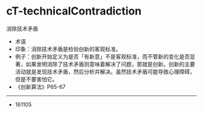 # cT-technicalContradiction


消除技术矛盾

- 术语
- 印象：消除技术矛盾是检验创新的客观标准。
- 例子：创新开始定义为是否「有新意」不是客观标准，而不管新的变化是否显著，如果发明消除了技术矛盾则意味着解决了问题，那就是创新。创新的主要活动就是发现技术矛盾，然后分析并解决。虽然技术矛盾可能导致心理障碍，但是不要害怕它。
- 《创新算法》P65-67

---

- 161105